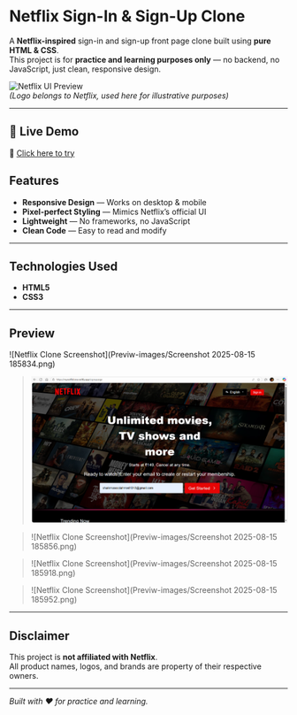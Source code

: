 # Netflix Sign-In & Sign-Up Clone

A **Netflix-inspired** sign-in and sign-up front page clone built using **pure HTML & CSS**.  
This project is for **practice and learning purposes only** — no backend, no JavaScript, just clean, responsive design.

![Netflix UI Preview](https://upload.wikimedia.org/wikipedia/commons/0/08/Netflix_2015_logo.svg)  
*(Logo belongs to Netflix, used here for illustrative purposes)*

---

## 🚀 Live Demo  
🔗 [Click here to try](https://mynetfliclone.netlify.app/)  

##  Features
-  **Responsive Design** — Works on desktop & mobile  
-  **Pixel-perfect Styling** — Mimics Netflix’s official UI  
-  **Lightweight** — No frameworks, no JavaScript  
-  **Clean Code** — Easy to read and modify  

---

##  Technologies Used
- **HTML5**
- **CSS3**

---

##  Preview
![Netflix Clone Screenshot](Previw-images/Screenshot 2025-08-15 185834.png)


> ![Netflix Clone Screenshot](Neflix-clone-Preview/Neflix-demo2.png)

> ![Netflix Clone Screenshot](Previw-images/Screenshot 2025-08-15 185856.png)

> ![Netflix Clone Screenshot](Previw-images/Screenshot 2025-08-15 185918.png)

> ![Netflix Clone Screenshot](Previw-images/Screenshot 2025-08-15 185952.png)

---

##  Disclaimer
This project is **not affiliated with Netflix**.  
All product names, logos, and brands are property of their respective owners.  

---
 *Built with ❤️ for practice and learning.*
